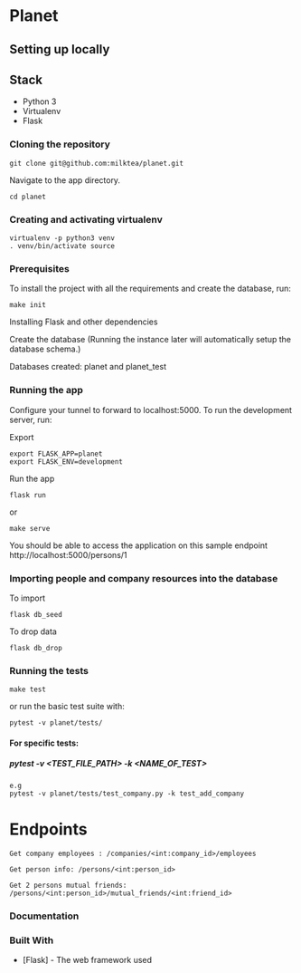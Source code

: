 # Planet

## Setting up locally

## Stack

- Python 3
- Virtualenv
- Flask


### Cloning the repository
```
git clone git@github.com:milktea/planet.git
```
Navigate to the app directory.
```
cd planet
```

### Creating and activating virtualenv
```
virtualenv -p python3 venv
. venv/bin/activate source
```

### Prerequisites
To install the project with all the requirements and create the database, run:
```
make init
```
Installing Flask and other dependencies

Create the database (Running the instance later will automatically setup the database schema.)

Databases created: planet and planet_test

### Running the app
Configure your tunnel to forward to localhost:5000. To run the development server, run:

Export
```
export FLASK_APP=planet
export FLASK_ENV=development
```
Run the app
```
flask run
```
or
```
make serve
```
You should be able to access the application on this sample endpoint
http://localhost:5000/persons/1

### Importing people and company resources into the database

To import
```
flask db_seed
```
To drop data
```
flask db_drop
```


### Running the tests
```
make test
```
or run the basic test suite with:

```
pytest -v planet/tests/
```
#### For specific tests:

##### pytest -v <TEST_FILE_PATH> -k <NAME_OF_TEST>
```
e.g
pytest -v planet/tests/test_company.py -k test_add_company
```

# Endpoints
    Get company employees : /companies/<int:company_id>/employees

    Get person info: /persons/<int:person_id>

    Get 2 persons mutual friends: /persons/<int:person_id>/mutual_friends/<int:friend_id>


### Documentation



### Built With

* [Flask] - The web framework used

